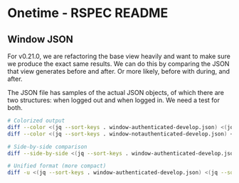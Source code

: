 # Onetime - RSPEC README


## Window JSON

For v0.21.0, we are refactoring the base view heavily and want to make sure we produce the exact same results. We can do this by comparing the JSON that view generates before and after. Or more likely, before with during, and after.

The JSON file has samples of the actual JSON objects, of which there are two structures: when logged out and when logged in. We need a test for both.

```bash
# Colorized output
diff --color <(jq --sort-keys . window-authenticated-develop.json) <(jq --sort-keys . window-authenticated-1187.json)
diff --color <(jq --sort-keys . window-notauthenticated-develop.json) <(jq --sort-keys . window-notauthenticated-1187.json)

# Side-by-side comparison
diff --side-by-side <(jq --sort-keys . window-authenticated-develop.json) <(jq --sort-keys . window-authenticated-1187.json)

# Unified format (more compact)
diff -u <(jq --sort-keys . window-authenticated-develop.json) <(jq --sort-keys . window-authenticated-1187.json)
```
